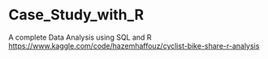 # Case_Study_with_R
A complete Data Analysis using SQL and R
https://www.kaggle.com/code/hazemhaffouz/cyclist-bike-share-r-analysis
